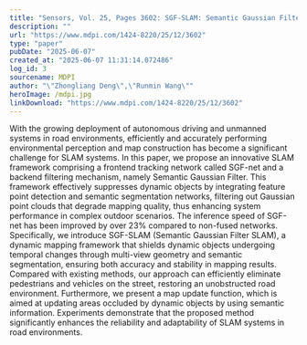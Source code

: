 ```yaml
---
title: "Sensors, Vol. 25, Pages 3602: SGF-SLAM: Semantic Gaussian Filtering SLAM for Urban Road Environments"
description: ""
url: "https://www.mdpi.com/1424-8220/25/12/3602"
type: "paper"
pubDate: "2025-06-07"
created_at: "2025-06-07 11:31:14.072486"
log_id: 3
sourcename: MDPI
author: "\"Zhongliang Deng\",\"Runmin Wang\""
heroImage: /mdpi.jpg
linkDownload: "https://www.mdpi.com/1424-8220/25/12/3602"
---
```


With the growing deployment of autonomous driving and unmanned systems in road environments, efficiently and accurately performing environmental perception and map construction has become a significant challenge for SLAM systems. In this paper, we propose an innovative SLAM framework comprising a frontend tracking network called SGF-net and a backend filtering mechanism, namely Semantic Gaussian Filter. This framework effectively suppresses dynamic objects by integrating feature point detection and semantic segmentation networks, filtering out Gaussian point clouds that degrade mapping quality, thus enhancing system performance in complex outdoor scenarios. The inference speed of SGF-net has been improved by over 23% compared to non-fused networks. Specifically, we introduce SGF-SLAM (Semantic Gaussian Filter SLAM), a dynamic mapping framework that shields dynamic objects undergoing temporal changes through multi-view geometry and semantic segmentation, ensuring both accuracy and stability in mapping results. Compared with existing methods, our approach can efficiently eliminate pedestrians and vehicles on the street, restoring an unobstructed road environment. Furthermore, we present a map update function, which is aimed at updating areas occluded by dynamic objects by using semantic information. Experiments demonstrate that the proposed method significantly enhances the reliability and adaptability of SLAM systems in road environments.
